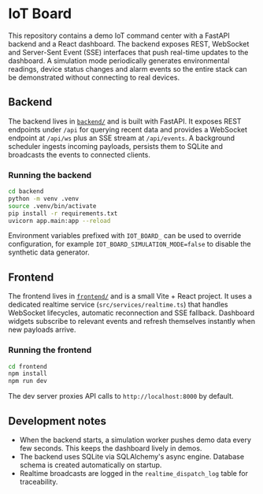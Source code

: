 # IoT Board

This repository contains a demo IoT command center with a FastAPI backend and a React dashboard. The backend exposes REST, WebSocket and Server-Sent Event (SSE) interfaces that push real-time updates to the dashboard. A simulation mode periodically generates environmental readings, device status changes and alarm events so the entire stack can be demonstrated without connecting to real devices.

## Backend

The backend lives in [`backend/`](backend/) and is built with FastAPI. It exposes REST endpoints under `/api` for querying recent data and provides a WebSocket endpoint at `/api/ws` plus an SSE stream at `/api/events`. A background scheduler ingests incoming payloads, persists them to SQLite and broadcasts the events to connected clients.

### Running the backend

```bash
cd backend
python -m venv .venv
source .venv/bin/activate
pip install -r requirements.txt
uvicorn app.main:app --reload
```

Environment variables prefixed with `IOT_BOARD_` can be used to override configuration, for example `IOT_BOARD_SIMULATION_MODE=false` to disable the synthetic data generator.

## Frontend

The frontend lives in [`frontend/`](frontend/) and is a small Vite + React project. It uses a dedicated realtime service (`src/services/realtime.ts`) that handles WebSocket lifecycles, automatic reconnection and SSE fallback. Dashboard widgets subscribe to relevant events and refresh themselves instantly when new payloads arrive.

### Running the frontend

```bash
cd frontend
npm install
npm run dev
```

The dev server proxies API calls to `http://localhost:8000` by default.

## Development notes

* When the backend starts, a simulation worker pushes demo data every few seconds. This keeps the dashboard lively in demos.
* The backend uses SQLite via SQLAlchemy's async engine. Database schema is created automatically on startup.
* Realtime broadcasts are logged in the `realtime_dispatch_log` table for traceability.
